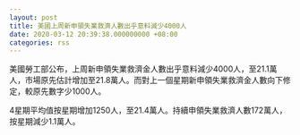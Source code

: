 ```yaml
---
layout: post
title: 美國上周新申領失業救濟人數出乎意料減少4000人
date: 2020-03-12 20:39:38.000000000 +08:00
categories: rss
---
```


美國勞工部公布，上周新申領失業救濟金人數出乎意料減少4000人，至21.1萬人，市場原先估計增加至21.8萬人。而對上一個星期新申領失業救濟金人數向下修定，較原先數字少1000人。

4星期平均值按星期增加1250人，至21.4萬人。持續申領失業救濟人數172萬人，按星期減少1.1萬人。
